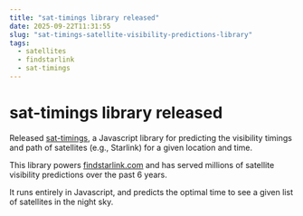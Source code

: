 ```yaml
---
title: "sat-timings library released"
date: 2025-09-22T11:31:55
slug: "sat-timings-satellite-visibility-predictions-library"
tags:
  - satellites
  - findstarlink
  - sat-timings
---
```


# sat-timings library released

Released [sat-timings](https://github.com/findstarlink/sat-timings), a Javascript library for predicting the visibility timings and path of satellites (e.g., Starlink) for a given location and time.



This library powers [findstarlink.com](https://findstarlink.com) and has served millions of satellite visibility predictions over the past 6 years.



It runs entirely in Javascript, and predicts the optimal time to see a given list of satellites in the night sky.